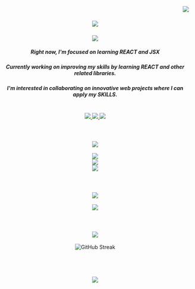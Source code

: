 <img align="right" src="https://visitor-badge.laobi.icu/badge?page_id=boyandmtrv.boyandmtrv" />

<h1 align="center">
    <img src="https://readme-typing-svg.herokuapp.com?font=Roboto+Mono&weight=700&size=30&center=true&vCenter=true&duration=3000&pause=1000&color=FFF&width=435&lines=Hi+there!;I'm+Boyan!;" />
</h1>

<h3 align="center">
    <img src="https://readme-typing-svg.herokuapp.com?font=Roboto+Mono&size=23&duration=1&pause=1&color=FFF&repeat=false&width=275&lines=JavaScript+Developer" />
</h3>


<div align="center">
    <h5 align="center">Right now, I'm focused on learning REACT and JSX</h5>
     <h5 align="center">Currently working on improving my skills by learning REACT and other related libraries.</h5>
       <h5 align="center">I'm interested in collaborating on innovative web projects where I can apply my SKILLS.</h5>
 </div>

</br>

 <div align="center">
 
  <a href="mailto:boyandimitrov1462@gmail.com">
      <img src="https://img.shields.io/badge/Gmail-000?style=for-the-badge&logo=gmail&logoColor=white" target="_blank">
  </a>
  <a href="https://in.linkedin.com/in/boyan-dimitrov-4402b4179/" target="_blank">
      <img src="https://img.shields.io/badge/Linkedin-000?style=for-the-badge&logo=linkedin&logoColor=white" target="_blank">
  </a>
     <a href="https://experiora.netlify.app/" target="_blank">
     <img src="https://img.shields.io/badge/Portfolio-000?style=for-the-badge&logo=todoist&logoColor=white" target="_blank" /> <!-- sqlite, safari, google-chrome are other good icon options -->
  </a>
 </div>

<br/>
<br/>


<h3 align="center">
    <img src="https://readme-typing-svg.herokuapp.com?font=Roboto+Mono&duration=1&pause=1&color=FFF&repeat=false&width=227&lines=Languages+and+Tools" />
</h3>
<div align="center">
    <img src="https://skillicons.dev/icons?i=javascript,nodejs,nextjs,express,html,css" /><br>
    <img src="https://skillicons.dev/icons?i=tailwind,bootstrap,regex,bash,git,github" /><br>
    <img src="https://skillicons.dev/icons?i=mongodb,postman,vscode,atom,netlify,vercel,firebase,stackoverflow,replit" />
</div>


<br/>
<br/>


<h3 align="center">
    <img src="https://readme-typing-svg.herokuapp.com?font=Roboto+Mono&duration=1&pause=1&color=FFF&repeat=false&width=227&lines=Currently+Improving" />
</h3>
<div align="center">
    <img src="https://skillicons.dev/icons?i=react,vite" />
</div>


<br/>
<br/>


<div align=center>
    <h3 align="center">
    <img src="https://readme-typing-svg.herokuapp.com?font=Roboto+Mono&duration=1&pause=1&color=FFFFFF&repeat=false&width=120&lines=Statistics" />
</h3>
<img src="https://streak-stats.demolab.com?user=boyandmtrv&theme=dark&hide_border=true&fire=EB6837&ring=EBEBEB&currStreakLabel=EBEBEB" alt="GitHub Streak" /> <br />
</div>

<br/><br/>

<h3 align="center">
    <img src="https://readme-typing-svg.herokuapp.com/?font=Roboto+Mono&weight=700&center=true&vCenter=true&width=500&height=70&duration=4000&color=FFFFFF&lines=Thanks+for+visiting!;">
</h3>

<br/>
